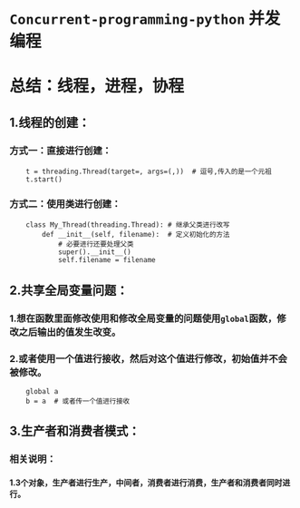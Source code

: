 # `Concurrent-programming-python` 并发编程
# 总结：线程，进程，协程
## 1.线程的创建：
### 方式一：直接进行创建：
        t = threading.Thread(target=, args=(,))  # 逗号,传入的是一个元祖
        t.start()
### 方式二：使用类进行创建：
        class My_Thread(threading.Thread): # 继承父类进行改写
            def __init__(self, filename):  # 定义初始化的方法
                # 必要进行还要处理父类
                super().__init__()
                self.filename = filename
## 2.共享全局变量问题：
### 1.想在函数里面修改使用和修改全局变量的问题使用`global`函数，修改之后输出的值发生改变。
### 2.或者使用一个值进行接收，然后对这个值进行修改，初始值并不会被修改。
        global a
        b = a  # 或者传一个值进行接收
## 3.生产者和消费者模式：
### 相关说明：
#### 1.3个对象，生产者进行生产，中间者，消费者进行消费，生产者和消费者同时进行。












